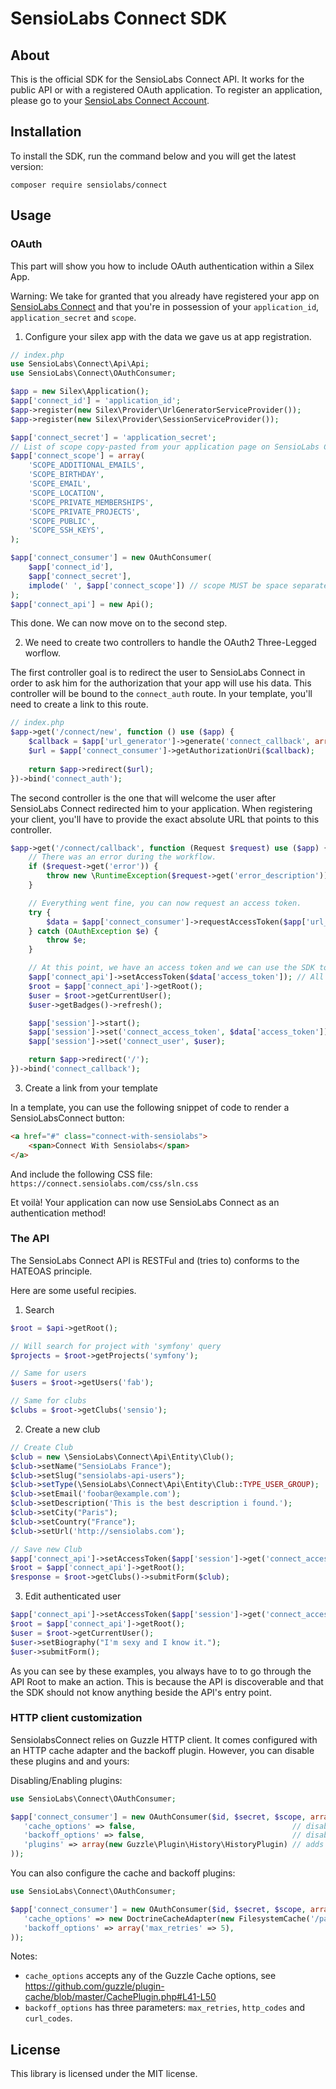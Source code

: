 # SensioLabs Connect SDK

## About

This is the official SDK for the SensioLabs Connect API. It works for the public
API or with a registered OAuth application. To register an application, please
go to your [SensioLabs Connect Account](https://connect.sensiolabs.com).

## Installation

To install the SDK, run the command below and you will get the latest version:

    composer require sensiolabs/connect

## Usage

### OAuth

This part will show you how to include OAuth authentication within a Silex App.

Warning: We take for granted that you already have registered your app on
[SensioLabs Connect](https://connect.sensiolabs.com) and that you're in
possession of your `application_id`, `application_secret` and `scope`.

1. Configure your silex app with the data we gave us at app registration.

```php
// index.php
use SensioLabs\Connect\Api\Api;
use SensioLabs\Connect\OAuthConsumer;

$app = new Silex\Application();
$app['connect_id'] = 'application_id';
$app->register(new Silex\Provider\UrlGeneratorServiceProvider());
$app->register(new Silex\Provider\SessionServiceProvider());

$app['connect_secret'] = 'application_secret';
// List of scope copy-pasted from your application page on SensioLabs Connect
$app['connect_scope'] = array(
    'SCOPE_ADDITIONAL_EMAILS',
    'SCOPE_BIRTHDAY',
    'SCOPE_EMAIL',
    'SCOPE_LOCATION',
    'SCOPE_PRIVATE_MEMBERSHIPS',
    'SCOPE_PRIVATE_PROJECTS',
    'SCOPE_PUBLIC',
    'SCOPE_SSH_KEYS',
);

$app['connect_consumer'] = new OAuthConsumer(
    $app['connect_id'],
    $app['connect_secret'],
    implode(' ', $app['connect_scope']) // scope MUST be space separated
);
$app['connect_api'] = new Api();
```

This done. We can now move on to the second step.

2. We need to create two controllers to handle the OAuth2 Three-Legged worflow.

The first controller goal is to redirect the user to SensioLabs Connect in
order to ask him for the authorization that your app will use his data. This
controller will be bound to the `connect_auth` route. In your template,
you'll need to create a link to this route.

```php
// index.php
$app->get('/connect/new', function () use ($app) {
    $callback = $app['url_generator']->generate('connect_callback', array(), true);
    $url = $app['connect_consumer']->getAuthorizationUri($callback);
    
    return $app->redirect($url);
})->bind('connect_auth');
```

The second controller is the one that will welcome the user after SensioLabs
Connect redirected him to your application. When registering your client,
you'll have to provide the exact absolute URL that points to this
controller.

```php
$app->get('/connect/callback', function (Request $request) use ($app) {
    // There was an error during the workflow.
    if ($request->get('error')) {
        throw new \RuntimeException($request->get('error_description'));
    }

    // Everything went fine, you can now request an access token.
    try {
        $data = $app['connect_consumer']->requestAccessToken($app['url_generator']->generate('connect_callback', array(), true), $request->get('code'));
    } catch (OAuthException $e) {
        throw $e;
    }

    // At this point, we have an access token and we can use the SDK to request the API
    $app['connect_api']->setAccessToken($data['access_token']); // All further request will be done with this access token
    $root = $app['connect_api']->getRoot();
    $user = $root->getCurrentUser();
    $user->getBadges()->refresh();

    $app['session']->start();
    $app['session']->set('connect_access_token', $data['access_token']);
    $app['session']->set('connect_user', $user);

    return $app->redirect('/');
})->bind('connect_callback');
```

3. Create a link from your template

In a template, you can use the following snippet of code to render a
SensioLabsConnect button:

```html
<a href="#" class="connect-with-sensiolabs">
    <span>Connect With Sensiolabs</span>
</a>
```

And include the following CSS file: `https://connect.sensiolabs.com/css/sln.css`

Et voilà! Your application can now use SensioLabs Connect as an authentication
method!

### The API

The SensioLabs Connect API is RESTFul and (tries to) conforms to the HATEOAS
principle.

Here are some useful recipies.

1. Search

```php
$root = $api->getRoot();

// Will search for project with 'symfony' query
$projects = $root->getProjects('symfony');

// Same for users
$users = $root->getUsers('fab');

// Same for clubs
$clubs = $root->getClubs('sensio');
```

2. Create a new club

```php
// Create Club
$club = new \SensioLabs\Connect\Api\Entity\Club();
$club->setName("SensioLabs France");
$club->setSlug("sensiolabs-api-users");
$club->setType(\SensioLabs\Connect\Api\Entity\Club::TYPE_USER_GROUP);
$club->setEmail('foobar@example.com');
$club->setDescription('This is the best description i found.');
$club->setCity("Paris");
$club->setCountry("France");
$club->setUrl('http://sensiolabs.com');

// Save new Club
$app['connect_api']->setAccessToken($app['session']->get('connect_access_token'));
$root = $app['connect_api']->getRoot();
$response = $root->getClubs()->submitForm($club);
```

3. Edit authenticated user

```php
$app['connect_api']->setAccessToken($app['session']->get('connect_access_token'));
$root = $app['connect_api']->getRoot();
$user = $root->getCurrentUser();
$user->setBiography("I'm sexy and I know it.");
$user->submitForm();
```

As you can see by these examples, you always have to to go through the API Root
to make an action. This is because the API is discoverable and that the SDK
should not know anything beside the API's entry point.

### HTTP client customization

SensiolabsConnect relies on Guzzle HTTP client. It comes configured with an HTTP cache adapter and the backoff plugin.
However, you can disable these plugins and and yours:

Disabling/Enabling plugins:

```php
use SensioLabs\Connect\OAuthConsumer;

$app['connect_consumer'] = new OAuthConsumer($id, $secret, $scope, array(
   'cache_options' => false,                                   // disables the cache plugin
   'backoff_options' => false,                                 // disables the backoff plugin
   'plugins' => array(new Guzzle\Plugin\History\HistoryPlugin) // adds an array of plugins
));
```

You can also configure the cache and backoff plugins:

```php
use SensioLabs\Connect\OAuthConsumer;

$app['connect_consumer'] = new OAuthConsumer($id, $secret, $scope, array(
   'cache_options' => new DoctrineCacheAdapter(new FilesystemCache('/path/to/cache/files')), 
   'backoff_options' => array('max_retries' => 5),
));
```

Notes:
 - `cache_options` accepts any of the Guzzle Cache options, see https://github.com/guzzle/plugin-cache/blob/master/CachePlugin.php#L41-L50
 - `backoff_options` has three parameters: `max_retries`, `http_codes` and `curl_codes`.

## License

This library is licensed under the MIT license.
